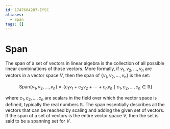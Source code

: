 ```yaml
---
id: 1747604287-IYSC
aliases:
  - Span
tags: []
---
```


# Span

The span of a set of vectors in linear algebra is the collection of all possible linear combinations of those vectors. More formally, if $v_1, v_2, \ldots, v_n$ are vectors in a vector space $V$, then the span of $\{v_1, v_2, \ldots, v_n\}$ is the set:

$$
\text{Span}\{v_1, v_2, \ldots, v_n\} = \{c_1v_1 + c_2v_2 + \cdots + c_nv_n \mid c_1, c_2, \ldots, c_n \in \mathbb{R}\}
$$

where $c_1, c_2, \ldots, c_n$ are scalars in the field over which the vector space is defined, typically the real numbers $\mathbb{R}$. The span essentially describes all the vectors that can be reached by scaling and adding the given set of vectors. If the span of a set of vectors is the entire vector space $V$, then the set is said to be a spanning set for $V$.
